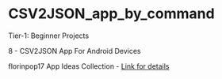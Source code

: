 # CSV2JSON_app_by_command

Tier-1: Beginner Projects

8 - CSV2JSON App For Android Devices

florinpop17 App Ideas Collection - [Link for details](https://github.com/florinpop17/app-ideas)
